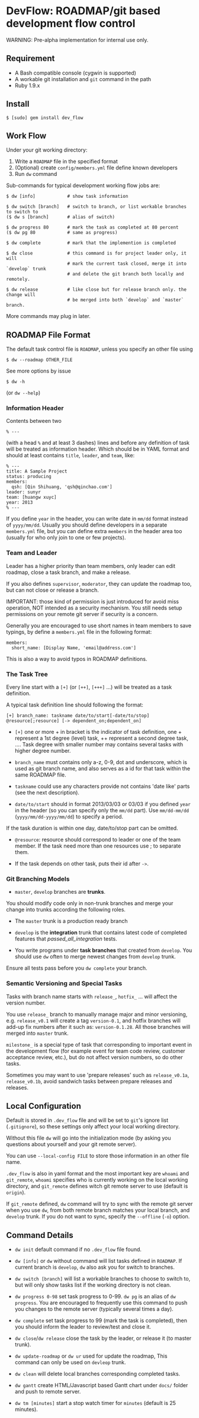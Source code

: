 DevFlow: ROADMAP/git based development flow control
=====================================================

WARNING: Pre-alpha implementation for internal use only.

Requirement
------------------

- A Bash compatible console (cygwin is supported)
- A workable git installation and `git` command in the path
- Ruby 1.9.x

Install
-----------

    $ [sudo] gem install dev_flow 

Work Flow
-------------

Under your git working directory:

1. Write a `ROADMAP` file in the specified format
2. (Optional) create `config/members.yml` file define known developers
2. Run `dw` command 

Sub-commands for typical development working flow jobs are:

    $ dw [info]            # show task information

    $ dw switch [branch]   # switch to branch, or list workable branches to switch to
    ($ dw s [branch]       # alias of switch)

    $ dw progress 80       # mark the task as completed at 80 percent
    ($ dw pg 80            # same as progress)

    $ dw complete          # mark that the implemention is completed

    $ dw close             # this command is for project leader only, it will 
                           # mark the current task closed, merge it into `develop` trunk
                           # and delete the git branch both locally and remotely.

    $ dw release           # like close but for release branch only. the change will
                           # be merged into both `develop` and `master` branch.

More commands may plug in later.

ROADMAP File Format
--------------------

The default task control file is `ROADMAP`, unless you specify an other file using 

    $ dw --roadmap OTHER_FILE

See more options by issue

    $ dw -h 

(or `dw --help`)

### Information Header

Contents between two

    % ---

(with a head `%` and at least 3 dashes) lines and before any definition of task will be
treated as information header. Which should be in YAML format and should at least contains
`title`, `leader`, and `team`, like:

    % ---
    title: A Sample Project
    status: producing
    members:
      qsh: [Qin Shihuang, 'qsh@qinchao.com']
    leader: sunyr
    team: [huangw xuyc]
    year: 2013
    % ---

If you define `year` in the header, you can write date in `mm/dd` format instead 
of `yyyy/mm/dd`. Usually you should define developers in a separate `members.yml` file,
but you can define extra `members` in the header area too (usually for who only join to
one or few projects).

### Team and Leader

Leader has a higher priority than team members, only leader can edit roadmap, 
close a task branch, and make a release.

If you also defines `supervisor`, `moderator`, they can update the roadmap too,
but can not close or release a branch.

IMPORTANT: those kind of permission is just introduced for avoid miss operation,
NOT intended as a security mechanism. You still needs setup permissions on your
remote git server if security is a concern.

Generally you are encouraged to use short names in team members to save typings, 
by define a `members.yml` file in the following format:

    members:
      short_name: [Display Name, 'email@address.com']

This is also a way to avoid typos in ROADMAP definitions.

### The Task Tree

Every line start with a `[+]` (or `[++]`, `[+++]` ...) will be treated as a task definition. 

A typical task definition line should following the format:

    [+] branch_name: taskname date/to/start[-date/to/stop] @resource[;resource] [-> dependent_on;dependent_on]

- `[+]` one or more + in bracket is the indicator of task definition, 
one + represent a 1st degree (level) task, ++ represent a second degree task, .... 
Task degree with smaller number may contains several tasks with higher degree number.

- `branch_name` must contains only a-z, 0-9, dot and underscore, which is used as git branch name,
and also serves as a id for that task within the same ROADMAP file.

- `taskname` could use any characters provide not contains 'date like' parts (see the next description).

- `date/to/start` should in format 2013/03/03 or 03/03 if you defined `year` in the 
header (so you can specify only the `mm/dd` part). Use `mm/dd-mm/dd` (`yyyy/mm/dd-yyyy/mm/dd`) 
to specify a period.

If the task duration is within one day, date/to/stop part can be omitted.

- `@resource`: resource should correspond to leader or one of the team member. 
If the task need more than one resources use ; to separate them.

- If the task depends on other task, puts their id after `->`.

### Git Branching Models

- `master`, `develop` branches are **trunks**. 

You should modify code only in non-trunk branches and merge your change into trunks 
according the following roles.

- The `master` trunk is a production ready branch

- `develop` is the **integration** trunk that contains latest code of completed 
features that _passed_all_integration_ tests.

- You write programs under **task branches** that created from `develop`. You should 
use `dw` often to merge newest changes from `develop` trunk.

Ensure all tests pass before you `dw complete` your branch.

### Semantic Versioning and Special Tasks

Tasks with branch name starts with `release_`, `hotfix_` ... 
will affect the version number. 

You use `release_` branch to manually manage major and minor versioning, 
e.g. `release_v0.1` will create a tag `version-0.1`, and hotfix branches 
will add-up fix numbers after it such as: `version-0.1.28`. All those 
branches will merged into `master` trunk.

`milestone_` is a special type of task that corresponding to important event 
in the development flow (for example event for team code review, 
customer acceptance review, etc.), but do not affect version numbers, so do other tasks.

Sometimes you may want to use 'prepare releases' such as `release_v0.1a`, 
`release_v0.1b`,  avoid sandwich tasks between prepare releases and releases.

Local Configuration
---------------------

Default is stored in `.dev_flow` file and will be set to `git`'s ignore list
(`.gitignore`), so these settings only affect your local working directory.

Without this file `dw` will go into the initialization mode 
(by asking you questions about yourself and your git remote server).

You can use `--local-config FILE` to store those information in an other file name.

`.dev_flow` is also in yaml format and the most important key are 
`whoami` and `git_remote`, `whoami` specifies who is currently working on the 
local working directory, and `git_remote` defines witch git remote server to use 
(default is `origin`). 

If `git_remote` defined, `dw` command will try to sync with the remote git server
when you use `dw`, from both remote branch matches your local branch, and `develop`
trunk. If you do not want to sync, specify the `--offline` (`-o`) option.

Command Details
-------------------

- `dw init` default command if no `.dev_flow` file found.

- `dw [info]` or `dw` without command will list tasks defined in `ROADMAP`. 
If current branch is `develop`, `dw` also ask you for switch to branches.

- `dw switch [branch]` will list a workable branches to choose to switch to,
but will only show tasks list if the working directory is not clean.

- `dw progress 0-98` set task progress to 0-99. `dw pg` is an alias of `dw progress`. 
You are encouraged to frequently use this command to push you changes to the 
remote server (typically several times a day).

- `dw complete` set task progress to 99 (mark the task is completed), then you
should inform the leader to review/test and close it.

- `dw close`/`dw release` close the task by the leader, or release it (to master trunk).

- `dw update-roadmap` or `dw ur` used for update the roadmap, This command can only 
be used on `devleop` trunk.

- `dw clean` will delete local branches corresponding completed tasks.

- `dw gantt` create HTML/Javascript based Gantt chart under `docs/` folder and push to remote server.

- `dw tm [minutes]` start a stop watch timer for `minutes` (default is 25 minutes).
